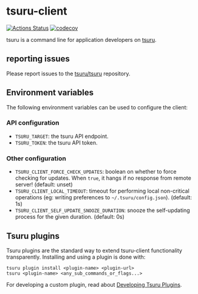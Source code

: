# tsuru-client

[![Actions Status](https://github.com/tsuru/tsuru-client/workflows/Go/badge.svg)](https://github.com/tsuru/tsuru-client/actions)
[![codecov](https://codecov.io/gh/tsuru/tsuru-client/branch/master/graph/badge.svg)](https://codecov.io/gh/tsuru/tsuru-client)

tsuru is a command line for application developers on
[tsuru](https://github.com/tsuru/tsuru).

## reporting issues

Please report issues to the
[tsuru/tsuru](https://github.com/tsuru/tsuru/issues) repository.


## Environment variables

The following environment variables can be used to configure the client:

### API configuration

* `TSURU_TARGET`: the tsuru API endpoint.
* `TSURU_TOKEN`: the tsuru API token.

### Other configuration

* `TSURU_CLIENT_FORCE_CHECK_UPDATES`: boolean on whether to force checking for
  updates. When `true`, it hangs if no response from remote server! (default: unset)
* `TSURU_CLIENT_LOCAL_TIMEOUT`: timeout for performing local non-critical operations
  (eg: writing preferences to `~/.tsuru/config.json`). (default: 1s)
* `TSURU_CLIENT_SELF_UPDATE_SNOOZE_DURATION`: snooze the self-updating process for
  the given duration. (default: 0s)

## Tsuru plugins

Tsuru plugins are the standard way to extend tsuru-client functionality transparently.
Installing and using a plugin is done with:
```
tsuru plugin install <plugin-name> <plugin-url>
tsuru <plugin-name> <any_sub_commands_or_flags...>
```

For developing a custom plugin, read about [Developing Tsuru Plugins](./plugins.md).
